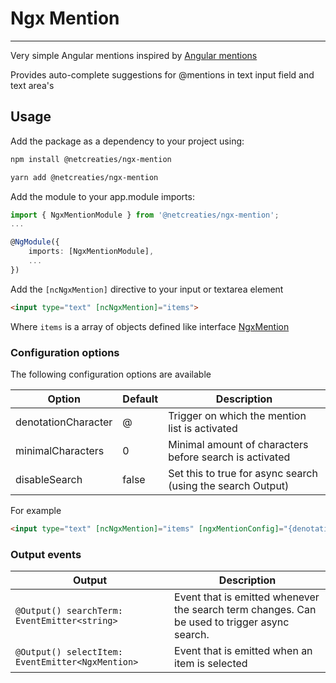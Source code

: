 # Ngx Mention

---

Very simple Angular mentions inspired by [Angular mentions](https://github.com/dmacfarlane/angular-mentions)

Provides auto-complete suggestions for @mentions in text input field and text area's

## Usage

Add the package as a dependency to your project using:

```bash
npm install @netcreaties/ngx-mention
```

```bash
yarn add @netcreaties/ngx-mention
```

Add the module to your app.module imports:
```typescript
import { NgxMentionModule } from '@netcreaties/ngx-mention';
...

@NgModule({
    imports: [NgxMentionModule],
    ...
})
```

Add the `[ncNgxMention]` directive to your input or textarea element

```html
<input type="text" [ncNgxMention]="items">
```

Where `items` is a array of objects defined like interface [NgxMention](projects/src/lib/ngx-mention/src/lib/ngx-mention.config.ts)

### Configuration options

The following configuration options are available

Option                      | Default   | Description
---                         | ---       | ---
denotationCharacter         | @         | Trigger on which the mention list is activated
minimalCharacters           | 0         | Minimal amount of characters before search is activated
disableSearch               | false     | Set this to true for async search (using the search Output)

For example
```html
<input type="text" [ncNgxMention]="items" [ngxMentionConfig]="{denotationCharacter: '$', minimalCharacters: 3}">
```

### Output events
Output                                              | Description
---                                                 | ---
`@Output() searchTerm: EventEmitter<string>`        | Event that is emitted whenever the search term changes. Can be used to trigger async search.
`@Output() selectItem: EventEmitter<NgxMention>`    | Event that is emitted when an item is selected
